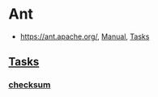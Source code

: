 # Ant

* <https://ant.apache.org/>, [Manual](https://ant.apache.org/manual/), [Tasks](https://ant.apache.org/manual/tasksoverview.html)

## [Tasks](https://ant.apache.org/manual/tasksoverview.html)

### [checksum](https://ant.apache.org/manual/Tasks/checksum.html)
